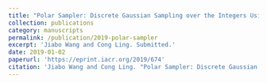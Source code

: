 ```yaml
---
title: "Polar Sampler: Discrete Gaussian Sampling over the Integers Using Polar Codes"
collection: publications
category: manuscripts
permalink: /publication/2019-polar-sampler
excerpt: 'Jiabo Wang and Cong Ling. Submitted.'
date: 2019-01-02
paperurl: 'https://eprint.iacr.org/2019/674'
citation: 'Jiabo Wang and Cong Ling. "Polar Sampler: Discrete Gaussian Sampling over the Integers Using Polar Codes." Submitted.'
---
```

